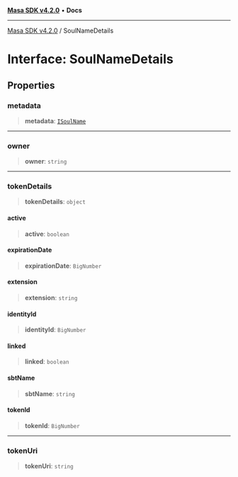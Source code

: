 [**Masa SDK v4.2.0**](../README.md) • **Docs**

***

[Masa SDK v4.2.0](../globals.md) / SoulNameDetails

# Interface: SoulNameDetails

## Properties

### metadata

> **metadata**: [`ISoulName`](ISoulName.md)

***

### owner

> **owner**: `string`

***

### tokenDetails

> **tokenDetails**: `object`

#### active

> **active**: `boolean`

#### expirationDate

> **expirationDate**: `BigNumber`

#### extension

> **extension**: `string`

#### identityId

> **identityId**: `BigNumber`

#### linked

> **linked**: `boolean`

#### sbtName

> **sbtName**: `string`

#### tokenId

> **tokenId**: `BigNumber`

***

### tokenUri

> **tokenUri**: `string`
